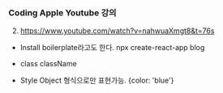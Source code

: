 ### Coding Apple Youtube 강의
2. https://www.youtube.com/watch?v=nahwuaXmgt8&t=76s

- Install
boilerplate라고도 한다.
npx create-react-app blog

- class
className

- Style
Object 형식으로만 표현가능.
{color: 'blue'}